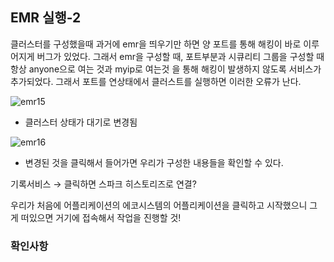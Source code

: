 ## EMR 실행-2

클러스터를 구성했을때 과거에 emr을 띄우기만 하면 양 포트를 통해 해킹이 바로 이루어지게 버그가 있었다. 
그래서 emr을 구성할 때, 포트부분과 시큐리티 그룹을 구성할 때 항상 anyone으로 여는 것과 myip로 여는것 을 통해 해킹이 발생하지 않도록 서비스가 추가되었다. 
그래서 포트를 연상태에서 클러스트를 실행하면 이러한 오류가 난다.  

![emr15](https://user-images.githubusercontent.com/86764734/152802110-4236ba3e-44de-4c90-9473-be4dd5aec732.png)

- 클러스터 상태가 대기로 변경됨

![emr16](https://user-images.githubusercontent.com/86764734/152802289-46c50bf5-1e35-4c15-bffe-2f81b7c93f03.png)

- 변경된 것을 클릭해서 들어가면 우리가 구성한 내용들을 확인할 수 있다.

기록서비스 → 클릭하면 스파크 히스토리즈로 연결?

우리가 처음에 어플리케이션의 에코시스템의 어플리케이션을 클릭하고 시작했으니 그게 떠있으면 거기에 접속해서 작업을 진행할 것!

### 확인사항



